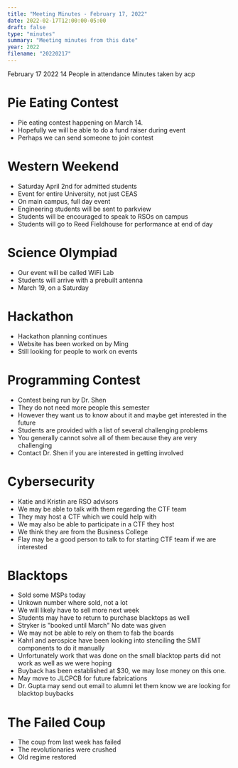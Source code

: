 ```yaml
---
title: "Meeting Minutes - February 17, 2022"
date: 2022-02-17T12:00:00-05:00
draft: false
type: "minutes"
summary: "Meeting minutes from this date"
year: 2022
filename: "20220217"
---
```


February 17 2022
14 People in attendance
Minutes taken by acp

# Pie Eating Contest

 - Pie eating contest happening on March 14.
 - Hopefully we will be able to do a fund raiser during event
 - Perhaps we can send someone to join contest

# Western Weekend

 - Saturday April 2nd for admitted students
 - Event for entire University, not just CEAS
 - On main campus, full day event
 - Engineering students will be sent to parkview
 - Students will be encouraged to speak to RSOs on campus
 - Students will go to Reed Fieldhouse for performance at end of day

# Science Olympiad

 - Our event will be called WiFi Lab
 - Students will arrive with a prebuilt antenna
 - March 19, on a Saturday

# Hackathon

 - Hackathon planning continues
 - Website has been worked on by Ming
 - Still looking for people to work on events

# Programming Contest

 - Contest being run by Dr. Shen
 - They do not need more people this semester
 - However they want us to know about it and maybe get interested in the future
 - Students are provided with a list of several challenging problems
 - You generally cannot solve all of them because they are very challenging
 - Contact Dr. Shen if you are interested in getting involved

# Cybersecurity

 - Katie and Kristin are RSO advisors
 - We may be able to talk with them regarding the CTF team
 - They may host a CTF which we could help with
 - We may also be able to participate in a CTF they host
 - We think they are from the Business College
 - Flay may be a good person to talk to for starting CTF team if we are interested

# Blacktops

 - Sold some MSPs today
 - Unkown number where sold, not a lot
 - We will likely have to sell more next week
 - Students may have to return to purchase blacktops as well
 - Stryker is "booked until March" No date was given
 - We may not be able to rely on them to fab the boards
 - Kahrl and aerospice have been looking into stenciling the SMT components to do it manually
 - Unfortunately work that was done on the small blacktop parts did not work as well as we were hoping
 - Buyback has been established at $30, we may lose money on this one.
 - May move to JLCPCB for future fabrications
 - Dr. Gupta may send out email to alumni let them know we are looking for blacktop buybacks

 # The Failed Coup
  - The coup from last week has failed
  - The revolutionaries were crushed
  - Old regime restored
